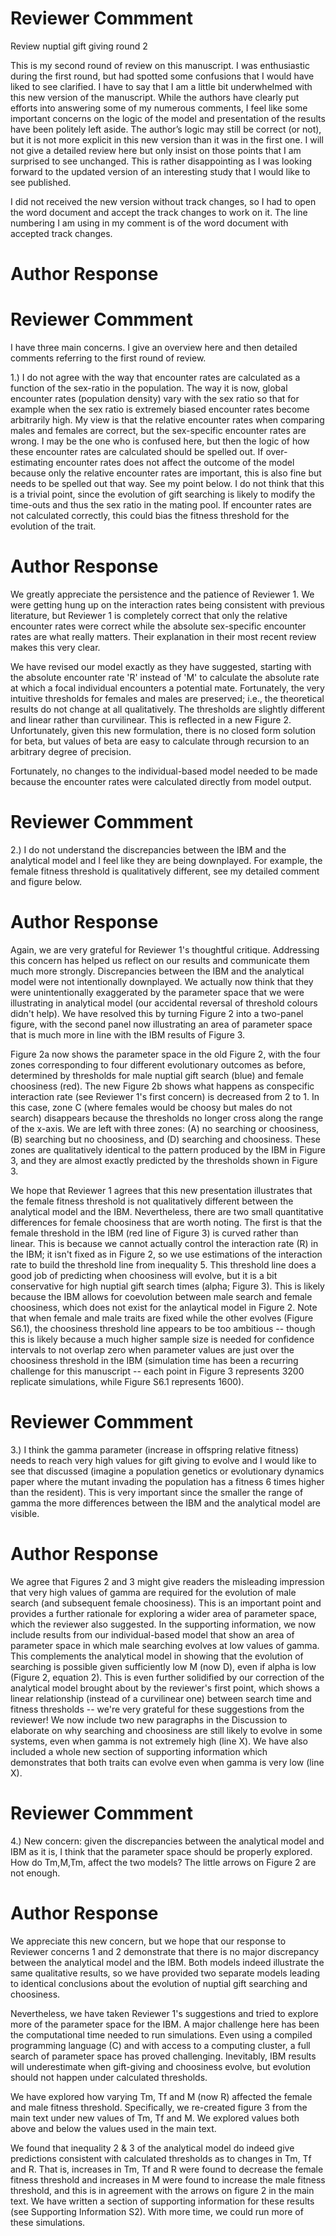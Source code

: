 Reviewer Commment
=========================================================

Review nuptial gift giving round 2

This is my second round of review on this manuscript. I was enthusiastic during the first round, but had spotted some confusions that I would have liked to see clarified. I have to say that I am a little bit underwhelmed with this new version of the manuscript. While the authors have clearly put efforts into answering some of my numerous comments, I feel like some important concerns on the logic of the model and presentation of the results have been politely left aside. The author’s logic may still be correct (or not), but it is not more explicit in this new version than it was in the first one. I will not give a detailed review here but only insist on those points that I am surprised to see unchanged. This is rather disappointing as I was looking forward to the updated version of an interesting study that I would like to see published.

I did not received the new version without track changes, so I had to open the word document and accept the track changes to work on it. The line numbering I am using in my comment is of the word document with accepted track changes.


Author Response
=========================================================






Reviewer Commment
=========================================================

I have three main concerns. I give an overview here and then detailed comments referring to the
first round of review.

1.) I do not agree with the way that encounter rates are calculated as a function of the sex-ratio in the population. The way it is now, global encounter rates (population density) vary with the sex ratio so that for example when the sex ratio is extremely biased encounter rates become arbitrarily high. My view is that the relative encounter rates when comparing males and females are correct, but the sex-specific encounter rates are wrong. I may be the one who is confused here, but then the logic of how these encounter rates are calculated should be spelled out. If over-estimating encounter rates does not affect the outcome of the model because only the relative encounter rates are important, this is also fine but needs to be spelled out that way. See my point below. I do not think that this is a trivial point, since the evolution of gift searching is likely to modify the time-outs and thus the sex ratio in the mating pool. If encounter rates are not calculated correctly, this could bias the fitness threshold for the evolution of the trait.


Author Response
=========================================================

We greatly appreciate the persistence and the patience of Reviewer 1. We were getting hung up on the interaction rates being consistent with previous literature, but Reviewer 1 is completely correct that only the relative encounter rates were correct while the absolute sex-specific encounter rates are what really matters. Their explanation in their most recent review makes this very clear.

We have revised our model exactly as they have suggested, starting with the absolute encounter rate 'R' instead of 'M' to calculate the absolute rate at which a focal individual encounters a potential mate. Fortunately, the very intuitive thresholds for females and males are preserved; i.e., the theoretical results do not change at all qualitatively. The thresholds are slightly different and linear rather than curvilinear. This is reflected in a new Figure 2. Unfortunately, given this new formulation, there is no closed form solution for beta, but values of beta are easy to calculate through recursion to an arbitrary degree of precision.

Fortunately, no changes to the individual-based model needed to be made because the encounter rates were calculated directly from model output.


Reviewer Commment
=========================================================

2.) I do not understand the discrepancies between the IBM and the analytical model and I feel
like they are being downplayed. For example, the female fitness threshold is qualitatively
different, see my detailed comment and figure below.


Author Response
=========================================================

Again, we are very grateful for Reviewer 1's thoughtful critique. Addressing this concern has helped us reflect on our results and communicate them much more strongly. Discrepancies between the IBM and the analytical model were not intentionally downplayed. We actually now think that they were unintentionally exaggerated by the parameter space that we were illustrating in analytical model (our accidental reversal of threshold colours didn't help). We have resolved this by turning Figure 2 into a two-panel figure, with the second panel now illustrating an area of parameter space that is much more in line with the IBM results of Figure 3.  

Figure 2a now shows the parameter space in the old Figure 2, with the four zones corresponding to four different evolutionary outcomes as before, determined by thresholds for male nuptial gift search (blue) and female choosiness (red). The new Figure 2b shows what happens as conspecific interaction rate (see Reviewer 1's first concern) is decreased from 2 to 1. In this case, zone C (where females would be choosy but males do not search) disappears because the thresholds no longer cross along the range of the x-axis. We are left with three zones: (A) no searching or choosiness, (B) searching but no choosiness, and (D) searching and choosiness. These zones are qualitatively identical to the pattern produced by the IBM in Figure 3, and they are almost exactly predicted by the thresholds shown in Figure 3.

We hope that Reviewer 1 agrees that this new presentation illustrates that the female fitness threshold is not qualitatively different between the analytical model and the IBM. Nevertheless, there are two small quantitative differences for female choosiness that are worth noting. The first is that the female threshold in the IBM (red line of Figure 3) is curved rather than linear. This is because we cannot actually control the interaction rate (R) in the IBM; it isn't fixed as in Figure 2, so we use estimations of the interaction rate to build the threshold line from inequality 5. This threshold line does a good job of predicting when choosiness will evolve, but it is a bit conservative for high nuptial gift search times (alpha; Figure 3). This is likely because the IBM allows for coevolution between male search and female choosiness, which does not exist for the anlaytical model in Figure 2. Note that when female and male traits are fixed while the other evolves (Figure S6.1), the choosiness threshold line appears to be too ambitious -- though this is likely because a much higher sample size is needed for confidence intervals to not overlap zero when parameter values are just over the choosiness threshold in the IBM (simulation time has been a recurring challenge for this manuscript -- each point in Figure 3 represents 3200 replicate simulations, while Figure S6.1 represents 1600).


Reviewer Commment
=========================================================

3.) I think the gamma parameter (increase in offspring relative fitness) needs to reach very high values for gift giving to evolve and I would like to see that discussed (imagine a population genetics or evolutionary dynamics paper where the mutant invading the population has a fitness 6 times higher than the resident). This is very important since the smaller the range of gamma the more differences between the IBM and the analytical model are visible.


Author Response
=========================================================

We agree that Figures 2 and 3 might give readers the misleading impression that very high values of gamma are required for the evolution of male search (and subsequent female choosiness). This is an important point and provides a further rationale for exploring a wider area of parameter space, which the reviewer also suggested. In the supporting information, we now include results from our individual-based model that show an area of parameter space in which male searching evolves at low values of gamma. This complements the analytical model in showing that the evolution of searching is possible given sufficiently low M (now D), even if alpha is low (Figure 2, equation 2). This is even further solidified by our correction of the analytical model brought about by the reviewer's first point, which shows a linear relationship (instead of a curvilinear one) between search time and fitness thresholds -- we're very grateful for these suggestions from the reviewer! We now include two new paragraphs in the Discussion to elaborate on why searching and choosiness are still likely to evolve in some systems, even when gamma is not extremely high (line X). We have also included a whole new section of supporting information which demonstrates that both traits can evolve even when gamma is very low (line X).


Reviewer Commment
=========================================================

4.) New concern: given the discrepancies between the analytical model and IBM as it is, I think that the parameter space should be properly explored. How do Tm,M,Tm, affect the two models? The little arrows on Figure 2 are not enough.


Author Response
=========================================================

We appreciate this new concern, but we hope that our response to Reviewer concerns 1 and 2 demonstrate that there is no major discrepancy between the analytical model and the IBM. Both models indeed illustrate the same qualitative results, so we have provided two separate models leading to identical conclusions about the evolution of nuptial gift searching and choosiness.

Nevertheless, we have taken Reviewer 1's suggestions and tried to explore more of the parameter space for the IBM. A major challenge here has been the computational time needed to run simulations. Even using a compiled programming language (C) and with access to a computing cluster, a full search of parameter space has proved challenging. Inevitably, IBM results will underestimate when gift-giving and choosiness evolve, but evolution should not happen under calculated thresholds.

We have explored how  varying Tm, Tf and M (now R) affected the female and male fitness threshold. Specifically, we re-created figure 3 from the main text under new values of Tm, Tf and M. We explored values both above and below the values used in the main text. 

We found that inequality 2 & 3 of the analytical model do indeed give predictions consistent with calculated thresholds as to changes in Tm, Tf and R. That is, increases in Tm, Tf and R were found to decrease the female fitness threshold and increases in M were found to increase the male fitness threshold, and this is in agreement with the arrows on figure 2 in the main text. We have written a section of supporting information for these results (see Supporting Information S2). With more time, we could run more of these simulations.
























